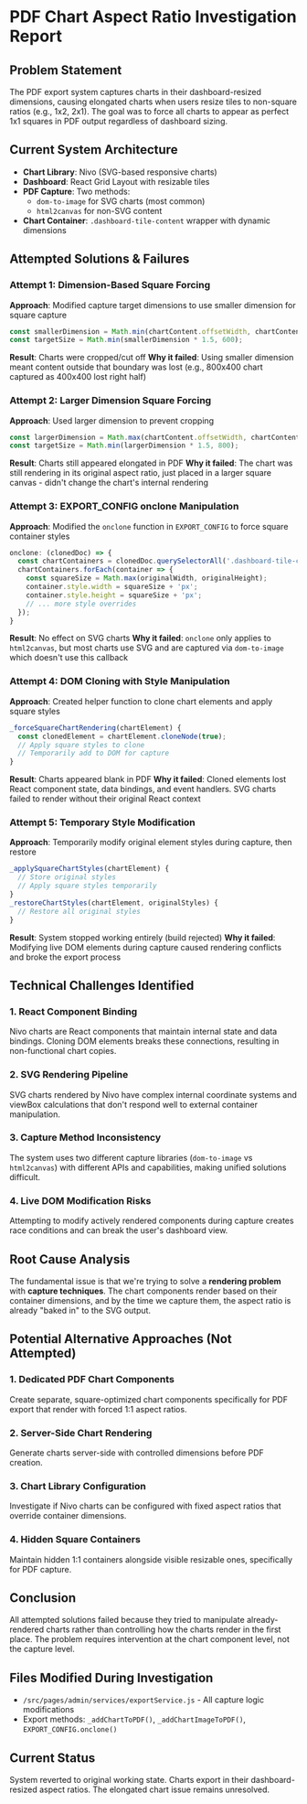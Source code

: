 # PDF Chart Aspect Ratio Investigation Report

## Problem Statement
The PDF export system captures charts in their dashboard-resized dimensions, causing elongated charts when users resize tiles to non-square ratios (e.g., 1x2, 2x1). The goal was to force all charts to appear as perfect 1x1 squares in PDF output regardless of dashboard sizing.

## Current System Architecture
- **Chart Library**: Nivo (SVG-based responsive charts)
- **Dashboard**: React Grid Layout with resizable tiles
- **PDF Capture**: Two methods:
  - `dom-to-image` for SVG charts (most common)
  - `html2canvas` for non-SVG content
- **Chart Container**: `.dashboard-tile-content` wrapper with dynamic dimensions

## Attempted Solutions & Failures

### Attempt 1: Dimension-Based Square Forcing
**Approach**: Modified capture target dimensions to use smaller dimension for square capture
```javascript
const smallerDimension = Math.min(chartContent.offsetWidth, chartContent.offsetHeight);
const targetSize = Math.min(smallerDimension * 1.5, 600);
```
**Result**: Charts were cropped/cut off
**Why it failed**: Using smaller dimension meant content outside that boundary was lost (e.g., 800x400 chart captured as 400x400 lost right half)

### Attempt 2: Larger Dimension Square Forcing  
**Approach**: Used larger dimension to prevent cropping
```javascript
const largerDimension = Math.max(chartContent.offsetWidth, chartContent.offsetHeight);
const targetSize = Math.min(largerDimension * 1.5, 800);
```
**Result**: Charts still appeared elongated in PDF
**Why it failed**: The chart was still rendering in its original aspect ratio, just placed in a larger square canvas - didn't change the chart's internal rendering

### Attempt 3: EXPORT_CONFIG onclone Manipulation
**Approach**: Modified the `onclone` function in `EXPORT_CONFIG` to force square container styles
```javascript
onclone: (clonedDoc) => {
  const chartContainers = clonedDoc.querySelectorAll('.dashboard-tile-content');
  chartContainers.forEach(container => {
    const squareSize = Math.max(originalWidth, originalHeight);
    container.style.width = squareSize + 'px';
    container.style.height = squareSize + 'px';
    // ... more style overrides
  });
}
```
**Result**: No effect on SVG charts
**Why it failed**: `onclone` only applies to `html2canvas`, but most charts use SVG and are captured via `dom-to-image` which doesn't use this callback

### Attempt 4: DOM Cloning with Style Manipulation
**Approach**: Created helper function to clone chart elements and apply square styles
```javascript
_forceSquareChartRendering(chartElement) {
  const clonedElement = chartElement.cloneNode(true);
  // Apply square styles to clone
  // Temporarily add to DOM for capture
}
```
**Result**: Charts appeared blank in PDF
**Why it failed**: Cloned elements lost React component state, data bindings, and event handlers. SVG charts failed to render without their original React context

### Attempt 5: Temporary Style Modification
**Approach**: Temporarily modify original element styles during capture, then restore
```javascript
_applySquareChartStyles(chartElement) {
  // Store original styles
  // Apply square styles temporarily
}
_restoreChartStyles(chartElement, originalStyles) {
  // Restore all original styles
}
```
**Result**: System stopped working entirely (build rejected)
**Why it failed**: Modifying live DOM elements during capture caused rendering conflicts and broke the export process

## Technical Challenges Identified

### 1. React Component Binding
Nivo charts are React components that maintain internal state and data bindings. Cloning DOM elements breaks these connections, resulting in non-functional chart copies.

### 2. SVG Rendering Pipeline
SVG charts rendered by Nivo have complex internal coordinate systems and viewBox calculations that don't respond well to external container manipulation.

### 3. Capture Method Inconsistency
The system uses two different capture libraries (`dom-to-image` vs `html2canvas`) with different APIs and capabilities, making unified solutions difficult.

### 4. Live DOM Modification Risks
Attempting to modify actively rendered components during capture creates race conditions and can break the user's dashboard view.

## Root Cause Analysis
The fundamental issue is that we're trying to solve a **rendering problem** with **capture techniques**. The chart components render based on their container dimensions, and by the time we capture them, the aspect ratio is already "baked in" to the SVG output.

## Potential Alternative Approaches (Not Attempted)

### 1. Dedicated PDF Chart Components
Create separate, square-optimized chart components specifically for PDF export that render with forced 1:1 aspect ratios.

### 2. Server-Side Chart Rendering
Generate charts server-side with controlled dimensions before PDF creation.

### 3. Chart Library Configuration
Investigate if Nivo charts can be configured with fixed aspect ratios that override container dimensions.

### 4. Hidden Square Containers
Maintain hidden 1:1 containers alongside visible resizable ones, specifically for PDF capture.

## Conclusion
All attempted solutions failed because they tried to manipulate already-rendered charts rather than controlling how the charts render in the first place. The problem requires intervention at the chart component level, not the capture level.

## Files Modified During Investigation
- `/src/pages/admin/services/exportService.js` - All capture logic modifications
- Export methods: `_addChartToPDF()`, `_addChartImageToPDF()`, `EXPORT_CONFIG.onclone()`

## Current Status
System reverted to original working state. Charts export in their dashboard-resized aspect ratios. The elongated chart issue remains unresolved.